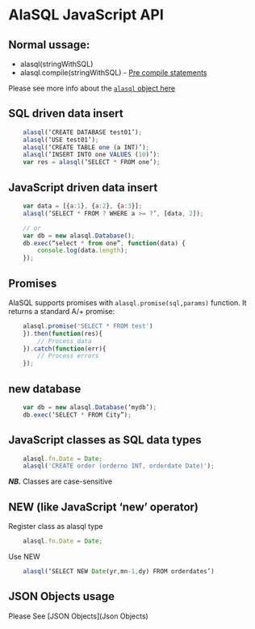 # AlaSQL JavaScript API

## Normal ussage:

* alasql(stringWithSQL)
* alasql.compile(stringWithSQL) - [Pre compile statements](Compile)

Please see more info about the [`alasql` object here](alasql-object)


## SQL driven data insert
```js
    alasql(‘CREATE DATABASE test01’);
    alasql(‘USE test01’);
    alasql(‘CREATE TABLE one (a INT)’);
    alasql(‘INSERT INTO one VALUES (10)’):
    var res = alasql(‘SELECT * FROM one’);
```

## JavaScript driven data insert
```js
    var data = [{a:1}, {a:2}, {a:3}];
    alasql(‘SELECT * FROM ? WHERE a >= ?’, [data, 2]);

    // or
    var db = new alasql.Database();
    db.exec(“select * from one”, function(data) {
        console.log(data.length);
    });
```
## Promises
AlaSQL supports promises with `alasql.promise(sql,params)` function. It returns a standard A/+ promise:

```js
    alasql.promise('SELECT * FROM test')
    }).then(function(res){
        // Process data
    }).catch(function(err){
        // Process errors
    });
```


## new database

```js
    var db = new alasql.Database(‘mydb’);
    db.exec(‘SELECT * FROM City”);
```

## JavaScript classes as SQL data types
```js
    alasql.fn.Date = Date;
    alasql('CREATE order (orderno INT, orderdate Date)');
```

***NB.*** Classes are case-sensitive

## NEW (like JavaScript ‘new’ operator)

Register class as alasql type
```js
    alasql.fn.Date = Date;
```
Use NEW
```js
    alasql(‘SELECT NEW Date(yr,mn-1,dy) FROM orderdates’)
```

## JSON Objects usage
Please See [JSON Objects](Json Objects)

